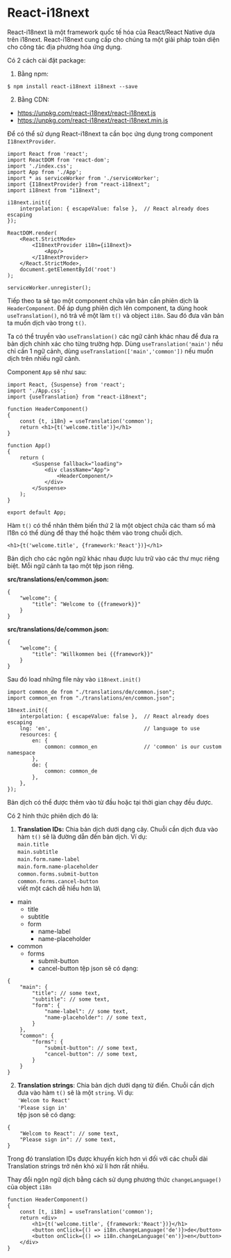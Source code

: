 # React-i18next
React-i18next là một framework quốc tế hóa của React/React Native dựa trên i18next. React-i18next cung cấp cho chúng ta một giải pháp toàn diện cho công tác địa phương hóa ứng dụng.

Có 2 cách cài đặt package:
1. Bằng npm:
```
$ npm install react-i18next i18next --save
```

2. Bằng CDN:
- https://unpkg.com/react-i18next/react-i18next.js
- https://unpkg.com/react-i18next/react-i18next.min.js

Để có thể sử dụng React-i18next ta cần bọc ứng dụng trong component `I18nextProvider`.
```
import React from 'react';
import ReactDOM from 'react-dom';
import './index.css';
import App from './App';
import * as serviceWorker from './serviceWorker';
import {I18nextProvider} from "react-i18next";
import i18next from "i18next";

i18next.init({
    interpolation: { escapeValue: false },  // React already does escaping
});

ReactDOM.render(
    <React.StrictMode>
        <I18nextProvider i18n={i18next}>
            <App/>
        </I18nextProvider>
    </React.StrictMode>,
    document.getElementById('root')
);

serviceWorker.unregister();
```
Tiếp theo ta sẽ tạo một component chứa văn bản cần phiên dịch là `HeaderComponent`. Để áp dụng phiên dịch lên component, ta dùng hook `useTranslation()`, nó trả về một làm `t()` và object `i18n`. Sau đó đưa văn bản ta muốn dịch vào trong `t()`.

Ta có thể truyền vào `useTranslation()` các ngữ cảnh khác nhau để đưa ra bản dịch chính xác cho từng trường hợp. Dùng `useTranslation('main')` nếu chỉ cần 1 ngữ cảnh, dùng `useTranslation(['main','common'])` nếu muốn dịch trên nhiều ngữ cảnh.

Component `App` sẽ như sau:
```
import React, {Suspense} from 'react';
import './App.css';
import {useTranslation} from "react-i18next";

function HeaderComponent()
{
    const {t, i18n} = useTranslation('common');
    return <h1>{t('welcome.title')}</h1>
}

function App()
{
    return (
        <Suspense fallback="loading">
            <div className="App">
                <HeaderComponent/>
            </div>
        </Suspense>
    );
}

export default App;
```

Hàm `t()` có thể nhân thêm biến thứ 2 là một object chứa các tham số mà I18n có thể dùng để thay thế hoặc thêm vào trong chuỗi dịch.
```
<h1>{t('welcome.title', {framework:'React'})}</h1>
```

Bản dịch cho các ngôn ngữ khác nhau được lưu trữ vào các thư mục riêng biệt. Mỗi ngữ cảnh ta tạo một tệp json riêng. 

**src/translations/en/common.json:**
```
{
    "welcome": {
        "title": "Welcome to {{framework}}"
    }
} 
```
**src/translations/de/common.json:**
```
{
    "welcome": {
        "title": "Willkommen bei {{framework}}"
    }
}
```
Sau đó load những file này vào `i18next.init()`
```
import common_de from "./translations/de/common.json";
import common_en from "./translations/en/common.json";

18next.init({
    interpolation: { escapeValue: false },  // React already does escaping
    lng: 'en',                              // language to use
    resources: {
        en: {
            common: common_en               // 'common' is our custom namespace
        },
        de: {
            common: common_de
        },
    },
});
```
Bản dịch có thể được thêm vào từ đầu hoặc tại thời gian chạy đều được.

Có 2 hình thức phiên dịch đó là:
1. **Translation IDs:** Chia bản dịch dưới dạng cây. Chuỗi cần dịch đưa vào hàm `t()` sẽ là đường dẫn đến bản dịch.
Ví dụ:\
`main.title`\
`main.subtitle`\
`main.form.name-label`\
`main.form.name-placeholder`\
`common.forms.submit-button`\
`common.forms.cancel-button`\
viết một cách dễ hiểu hơn là\
- main
    - title
    - subtitle
    - form
        - name-label
        - name-placeholder
- common
    - forms
        - submit-button
        - cancel-button
tệp json sẽ có dạng:
```
{
    "main": {
        "title": // some text,
        "subtitle": // some text,
        "form": {
            "name-label": // some text,
            "name-placeholder": // some text,
        }
    },
    "common": {
        "forms": {
            "submit-button": // some text,
            "cancel-button": // some text,
        }
    }
}
```
2. **Translation strings**: Chia bản dịch dưới dạng từ điển. Chuỗi cần dịch đưa vào hàm `t()` sẽ là một `string`.
Ví dụ:\
`'Welcom to React'`\
`'Please sign in'`\
tệp json sẽ có dạng:
```
{
    "Welcom to React": // some text,
    "Please sign in": // some text,
}
```

Trong đó translation IDs được khuyến kích hơn vì đối với các chuỗi dài Translation strings trở nên khó xử lí hơn rất nhiều.

Thay đổi ngôn ngữ dịch bằng cách sử dụng phương thức `changeLanguage()` của object `i18n`
```
function HeaderComponent()
{
    const [t, i18n] = useTranslation('common');
    return <div>
        <h1>{t('welcome.title', {framework:'React'})}</h1>
        <button onClick={() => i18n.changeLanguage('de')}>de</button>
        <button onClick={() => i18n.changeLanguage('en')}>en</button>
    </div>
}
```